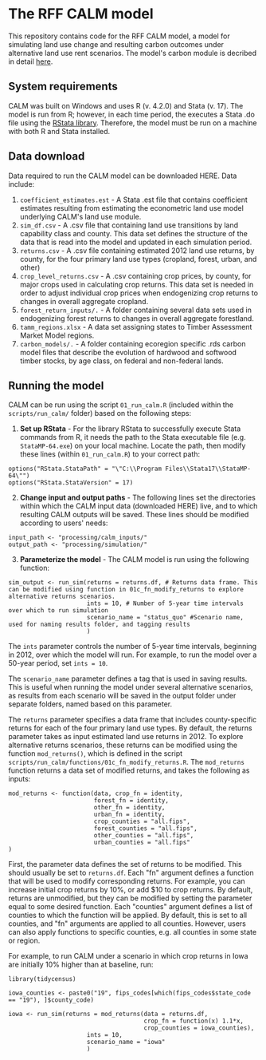 # The RFF CALM model
This repository contains code for the RFF CALM model, a model for simulating land use change and resulting carbon outcomes under alternative land use rent scenarios. The model's carbon module is decribed in detail [here](https://media.rff.org/documents/WP_23-39.pdf).
## System requirements
CALM was built on Windows and uses R (v. 4.2.0) and Stata (v. 17). The model is run from R; however, in each time period, the executes a Stata .do file using the [RStata library](https://cran.r-project.org/web/packages/RStata/index.html). Therefore, the model must be run on a machine with both R and Stata installed.

## Data download
Data required to run the CALM model can be downloaded HERE. Data include:

1) `coefficient_estimates.est` - A Stata .est file that contains coefficient estimates resulting from estimating the econometric land use model underlying CALM's land use module.
2) `sim_df.csv` - A .csv file that containing land use transitions by land capability class and county. This data set defines the structure of the data that is read into the model and updated in each simulation period.
3) `returns.csv` - A .csv file containing estimated 2012 land use returns, by county, for the four primary land use types (cropland, forest, urban, and other)
4) `crop_level_returns.csv` - A .csv containing crop prices, by county, for major crops used in calculating crop returns. This data set is needed in order to adjust individual crop prices when endogenizing crop returns to changes in overall aggregate cropland.
5) `forest_return_inputs/.` - A folder containing several data sets used in endogenizing forest returns to changes in overall aggregate forestland.
6) `tamm_regions.xlsx` - A data set assigning states to Timber Assessment Market Model regions.
7) `carbon_models/.` - A folder containing ecoregion specific .rds carbon model files that describe the evolution of hardwood and softwood timber stocks, by age class, on federal and non-federal lands.

## Running the model
CALM can be run using the script `01_run_calm.R` (included within the `scripts/run_calm/` folder) based on the following steps:

1) **Set up RStata** - For the library RStata to successfully execute Stata commands from R, it needs the path to the Stata executable file (e.g. `StataMP-64.exe`) on your local machine. Locate the path, then modify these lines (within `01_run_calm.R`) to your correct path:
  ```\#May need to modify this based on location of Stata executable on local machine
options("RStata.StataPath" = "\"C:\\Program Files\\Stata17\\StataMP-64\"")
options("RStata.StataVersion" = 17)
```
2) **Change input and output paths** - The following lines set the directories within which the CALM input data (downloaded HERE) live, and to which resulting CALM outputs will be saved. These lines should be modified according to users' needs: 
```
input_path <- "processing/calm_inputs/"
output_path <- "processing/simulation/"
```
3) **Parameterize the model** - The CALM model is run using the following function:
```
sim_output <- run_sim(returns = returns.df, # Returns data frame. This can be modified using function in 01c_fn_modify_returns to explore alternative returns scenarios.
                      ints = 10, # Number of 5-year time intervals over which to run simulation
                      scenario_name = "status_quo" #Scenario name, used for naming results folder, and tagging results
                      )
```
The `ints` parameter controls the number of 5-year time intervals, beginning in 2012, over which the model will run. For example, to run the model over a 50-year period, set `ints = 10`.

The `scenario_name` parameter defines a tag that is used in saving results. This is useful when running the model under several alternative scenarios, as results from each scenario will be saved in the output folder under separate folders, named based on this parameter.

The `returns` parameter specifies a data frame that includes county-specific returns for each of the four primary land use types. By default, the returns parameter takes as input estimated land use returns in 2012. To explore alternative returns scenarios, these returns can be modified using the function `mod_returns()`, which is defined in the script `scripts/run_calm/functions/01c_fn_modify_returns.R`. The `mod_returns` function returns a data set of modified returns, and takes the following as inputs:
```
mod_returns <- function(data, crop_fn = identity,
                        forest_fn = identity,
                        other_fn = identity,
                        urban_fn = identity,
                        crop_counties = "all.fips",
                        forest_counties = "all.fips",
                        other_counties = "all.fips",
                        urban_counties = "all.fips"
)
```
First, the parameter data defines the set of returns to be modified. This should usually be set to `returns.df`. Each "fn" argument defines a function that will be used to modify corresponding returns. For example, you can increase initial crop returns by 10%, or add $10 to crop returns. By default, returns are unmodified, but they can be modified by setting the parameter equal to some desired function. Each "counties" argument defines a list of counties to which the function will be applied. By default, this is set to all counties, and "fn" arguments are applied to all counties. However, users can also apply functions to specific counties, e.g. all counties in some state or region. 

For example, to run CALM under a scenario in which crop returns in Iowa are initially 10% higher than at baseline, run:
```
library(tidycensus)

iowa_counties <- paste0("19", fips_codes[which(fips_codes$state_code == "19"), ]$county_code)

iowa <- run_sim(returns = mod_returns(data = returns.df,
                                      crop_fn = function(x) 1.1*x,
                                      crop_counties = iowa_counties),
                      ints = 10, 
                      scenario_name = "iowa" 
                      )
